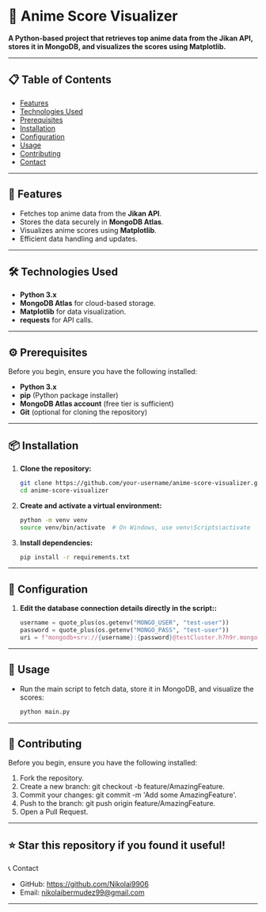 # 🏯 **Anime Score Visualizer**

**A Python-based project that retrieves top anime data from the Jikan API, stores it in MongoDB, and visualizes the scores using Matplotlib.**

---

## 📋 **Table of Contents**
- [Features](#features)
- [Technologies Used](#technologies-used)
- [Prerequisites](#prerequisites)
- [Installation](#installation)
- [Configuration](#configuration)
- [Usage](#usage)
- [Contributing](#contributing)
- [Contact](#contact)

---

## 🌟 **Features**
- Fetches top anime data from the **Jikan API**.
- Stores the data securely in **MongoDB Atlas**.
- Visualizes anime scores using **Matplotlib**.
- Efficient data handling and updates.

---

## 🛠 **Technologies Used**
- **Python 3.x**
- **MongoDB Atlas** for cloud-based storage.
- **Matplotlib** for data visualization.
- **requests** for API calls.

---

## ⚙️ **Prerequisites**
Before you begin, ensure you have the following installed:
- **Python 3.x**
- **pip** (Python package installer)
- **MongoDB Atlas account** (free tier is sufficient)
- **Git** (optional for cloning the repository)

---

## 📦 **Installation**
1. **Clone the repository:**
   ```bash
   git clone https://github.com/your-username/anime-score-visualizer.git
   cd anime-score-visualizer

2. **Create and activate a virtual environment:**
   ```bash
   python -m venv venv
   source venv/bin/activate  # On Windows, use venv\Scripts\activate

3. **Install dependencies:**
   ```bash
   pip install -r requirements.txt
---

## 🔧  **Configuration**
1. **Edit the database connection details directly in the script::**
   ```python
   username = quote_plus(os.getenv("MONGO_USER", "test-user"))
   password = quote_plus(os.getenv("MONGO_PASS", "test-user"))
   uri = f"mongodb+srv://{username}:{password}@testCluster.h7h9r.mongodb.net/?   retryWrites=true&w=majority&appName=testCluster&tlsAllowInvalidCertificates=true"

---

## 🚀 **Usage**
- Run the main script to fetch data, store it in MongoDB, and visualize the scores:
    ```bash
    python main.py
---

## 🤝 **Contributing**
Before you begin, ensure you have the following installed:
1. Fork the repository.
2. Create a new branch: git checkout -b feature/AmazingFeature.
3. Commit your changes: git commit -m 'Add some AmazingFeature'.
4. Push to the branch: git push origin feature/AmazingFeature.
5. Open a Pull Request.

---

## ⭐️ **Star this repository if you found it useful!**
📞 Contact
- GitHub: https://github.com/Nikolai9906
- Email: nikolaibermudez99@gmail.com

---
